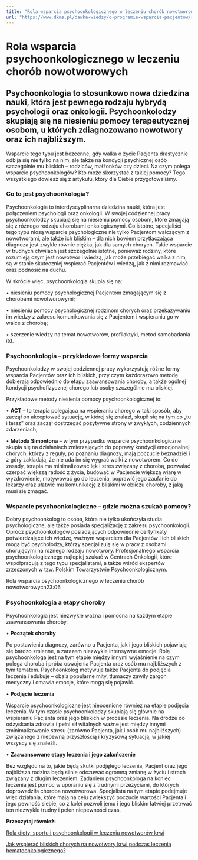 ```yaml
---
title: "Rola wsparcia psychoonkologicznego w leczeniu chorób nowotworowych"
url: "https://www.dkms.pl/dawka-wiedzy/o-programie-wsparcia-pacjentow/rola-wsparcia-psychoonkologicznego-w-leczeniu-chorob-nowotworowych"
---
```


# Rola wsparcia psychoonkologicznego w leczeniu chorób nowotworowych

## Psychoonkologia to stosunkowo nowa dziedzina nauki, która jest pewnego rodzaju hybrydą psychologii oraz onkologii. Psychoonkolodzy skupiają się na niesieniu pomocy terapeutycznej osobom, u których zdiagnozowano nowotwory oraz ich najbliższym.

Wsparcie tego typu jest bezcenne, gdy walka o życie Pacjenta drastycznie odbija się nie tylko na nim, ale także na kondycji psychicznej osób szczególnie mu bliskich – rodziców, małżonków czy dzieci. Na czym polega wsparcie psychoonkologów? Kto może skorzystać z takiej pomocy? Tego wszystkiego dowiesz się z artykułu, który dla Ciebie przygotowaliśmy.


### Co to jest psychoonkologia?


Psychoonkologia to interdyscyplinarna dziedzina nauki, która jest połączeniem psychologii oraz onkologii. W swojej codziennej pracy psychoonkolodzy skupiają się na niesieniu pomocy osobom, które zmagają się z różnego rodzaju chorobami onkologicznymi. Co istotne, specjaliści tego typu niosą wsparcie psychologiczne nie tylko Pacjentom walczącym z nowotworami, ale także ich bliskim – dla nich bowiem przytłaczająca diagnoza jest zwykle równie ciężka, jak dla samych chorych. Takie wsparcie w trudnych chwilach jest szczególnie istotne, ponieważ rodziny, które rozumieją czym jest nowotwór i wiedzą, jak może przebiegać walka z nim, są w stanie skuteczniej wspierać Pacjentów i wiedzą, jak z nimi rozmawiać oraz podnosić na duchu.


W skrócie więc, psychoonkologia skupia się na:


• niesieniu pomocy psychologicznej Pacjentom zmagającym się z chorobami nowotworowymi;


• niesieniu pomocy psychologicznej rodzinom chorych oraz przekazywaniu im wiedzy z zakresu komunikowania się z Pacjentem i wspieraniu go w walce z chorobą;


• szerzenie wiedzy na temat nowotworów, profilaktyki, metod samobadania itd.


### Psychoonkologia – przykładowe formy wsparcia


Psychoonkolodzy w swojej codziennej pracy wykorzystują różne formy wsparcia Pacjentów oraz ich bliskich, przy czym każdorazowo metodę dobierają odpowiednio do etapu zaawansowania choroby, a także ogólnej kondycji psychofizycznej chorego lub osoby szczególnie mu bliskiej.


Przykładowe metody niesienia pomocy psychoonkologicznej to:


• **ACT** – to terapia polegająca na wspieraniu chorego w taki sposób, aby zaczął on akceptować sytuację, w której się znalazł, skupił się na tym co „tu i teraz” oraz zaczął dostrzegać pozytywne strony w zwykłych, codziennych zdarzeniach;


• **Metoda Simontona** – w tym przypadku wsparcie psychoonkologiczne skupia się na działaniach zmierzających do poprawy kondycji emocjonalnej chorych, którzy z reguły, po poznaniu diagnozy, mają poczucie beznadziei i z góry zakładają, że nie uda im się wygrać walki z nowotworem. Co do zasady, terapia ma minimalizować lęk i stres związany z chorobą, pozwalać czerpać większą radość z życia, budować w Pacjencie większą wiarę w wyzdrowienie, motywować go do leczenia, poprawić jego zaufanie do lekarzy oraz ułatwić mu komunikację z bliskimi w obliczu choroby, z jaką musi się zmagać.


### Wsparcie psychoonkologiczne – gdzie można szukać pomocy?


Dobry psychoonkolog to osoba, która nie tylko ukończyła studia psychologiczne, ale także posiada specjalizację z zakresu psychoonkologii. Oprócz psychoonkologów posiadających odpowiednie certyfikaty potwierdzające ich wiedzę, ważnym wsparciem dla Pacjentów i ich bliskich mogą być psycholodzy, którzy specjalizują się w pracy z osobami chorującymi na różnego rodzaju nowotwory. Profesjonalnego wsparcia psychoonkologicznego najlepiej szukać w Centrach Onkologii, które współpracują z tego typu specjalistami, a także wśród ekspertów zrzeszonych w tzw. Polskim Towarzystwie Psychoonkologicznym.


Rola wsparcia psychoonkologicznego w leczeniu chorób nowotworowych23:06
### Psychoonkologia a etapy choroby


Psychoonkologia jest niezwykle ważna i pomocna na każdym etapie zaawansowania choroby.


• **Początek choroby**


Po postawieniu diagnozy, zarówno u Pacjenta, jak i jego bliskich pojawiają się bardzo zmienne, a zarazem niezwykle intensywne emocje. Rolą psychoonkologa jest na tym etapie między innymi wyjaśnienie na czym polega choroba i próba oswojenia Pacjenta oraz osób mu najbliższych z tym tematem. Psychoonkolog motywuje także Pacjenta do podjęcia leczenia i edukuje – obala popularne mity, tłumaczy zawiły żargon medyczny i omawia emocje, które mogą się pojawić.


• **Podjęcie leczenia**


Wsparcie psychoonkologiczne jest nieocenione również na etapie podjęcia leczenia. W tym czasie psychoonkolodzy skupiają się głównie na wspieraniu Pacjenta oraz jego bliskich w procesie leczenia. Na drodze do odzyskania zdrowia i pełni sił witalnych ważne jest między innymi zminimalizowanie stresu (zarówno Pacjenta, jak i osób mu najbliższych) związanego z niepewną przyszłością i kryzysową sytuacją, w jakiej wszyscy się znaleźli.


• **Zaawansowane etapy leczenia i jego zakończenie**


Bez względu na to, jakie będą skutki podjętego leczenia, Pacjent oraz jego najbliższa rodzina będą silnie odczuwać ogromną zmianę w życiu i strach związany z długim leczeniem. Zadaniem psychoonkologa na koniec leczenia jest pomoc w uporaniu się z trudnymi przeżyciami, do których doprowadziła choroba nowotworowa. Specjalista na tym etapie podejmuje więc działania, które mają na celu zwiększyć poczucie wartości Pacjenta i jego pewność siebie, co z kolei pozwoli jemu i jego bliskim łatwiej przetrwać ten niezwykle trudny i pełen niepewności czas.


**Przeczytaj również:**


[Rola diety, sportu i psychoonkologii w leczeniu nowotworów krwi](/dawka-wiedzy/o-programie-wsparcia-pacjentow/rola-diety-sportu-i-psychoonkologii-w-leczeniu-nowotworow-krwi "Rola diety, sportu i psychoonkologii w leczeniu nowotworów krwi")


[Jak wspierać bliskich chorych na nowotwory krwi podczas leczenia hematoonkologicznego?](/dawka-wiedzy/o-programie-wsparcia-pacjentow/jak-wspierac-bliskich-chorych-na-nowotwory-krwi-podczas-leczenia-hematoonkologicznego "Jak wspierać bliskich chorych na nowotwory krwi podczas leczenia hematoonkologicznego?")


  



